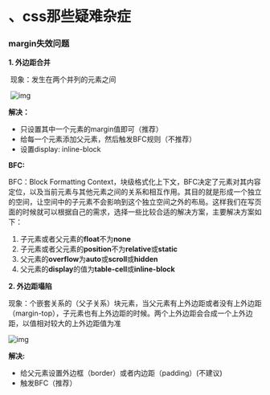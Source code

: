 # 、css那些疑难杂症

### margin失效问题

**1. 外边距合并**

​      现象：发生在两个并列的元素之间

​		![img](https://pic3.zhimg.com/v2-39a61730c6f5c9a359c96f3a9d58499a_b.jpg)

**解决：**

* 只设置其中一个元素的margin值即可（推荐）
* 给每一个元素添加父元素，然后触发BFC规则（不推荐）
* 设置display: inline-block



**BFC:**

BFC：Block Formatting Context，块级格式化上下文，BFC决定了元素对其内容定位，以及当前元素与其他元素之间的关系和相互作用。其目的就是形成一个独立的空间，让空间中的子元素不会影响到这个独立空间之外的布局。这样我们在写页面的时候就可以根据自己的需求，选择一些比较合适的解决方案，主要解决方案如下：

1. 子元素或者父元素的**float**不为**none**
2. 子元素或者父元素的**position**不为**relative**或**static**
3. 父元素的**overflow**为**auto**或**scroll**或**hidden**
4. 父元素的**display**的值为**table-cell**或**inline-block**



**2. 外边距塌陷**

​	现象：个嵌套关系的（父子关系）块元素，当父元素有上外边距或者没有上外边距（margin-top），子元素也有上外边距的时候。两个上外边距会合成一个上外边距，以值相对较大的上外边距值为准

![img](https://pic1.zhimg.com/v2-6ac492e5d34a17790ea8662a9c9323cc_b.jpg)

**解决:**

* 给父元素设置外边框（border）或者内边距（padding）(不建议)
* 触发BFC（推荐）

